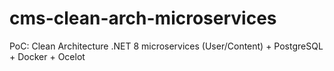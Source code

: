 # cms-clean-arch-microservices
PoC: Clean Architecture .NET 8 microservices (User/Content) + PostgreSQL + Docker + Ocelot
